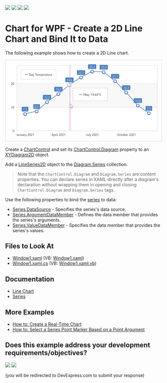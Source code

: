 <!-- default badges list -->
![](https://img.shields.io/endpoint?url=https://codecentral.devexpress.com/api/v1/VersionRange/128569048/24.2.1%2B)
[![](https://img.shields.io/badge/Open_in_DevExpress_Support_Center-FF7200?style=flat-square&logo=DevExpress&logoColor=white)](https://supportcenter.devexpress.com/ticket/details/E1647)
[![](https://img.shields.io/badge/📖_How_to_use_DevExpress_Examples-e9f6fc?style=flat-square)](https://docs.devexpress.com/GeneralInformation/403183)
[![](https://img.shields.io/badge/💬_Leave_Feedback-feecdd?style=flat-square)](#does-this-example-address-your-development-requirementsobjectives)
<!-- default badges end -->

# Chart for WPF - Create a 2D Line Chart and Bind It to Data
 
The following example shows how to create a 2D Line chart.

![Resulting chart](Images/resulting-chart.png)

Create a [ChartControl](https://docs.devexpress.com/WPF/DevExpress.Xpf.Charts.ChartControl) and set its [ChartControl.Diagram](https://docs.devexpress.com/WPF/DevExpress.Xpf.Charts.ChartControl.Diagram) property to an [XYDiagram2D](https://docs.devexpress.com/WPF/DevExpress.Xpf.Charts.XYDiagram2D) object. 

Add a [LineSeries2D](https://docs.devexpress.com/WPF/DevExpress.Xpf.Charts.LineSeries2D?p=netframework) object to the [Diagram.Series](https://docs.devexpress.com/WPF/DevExpress.Xpf.Charts.Diagram.Series) collection.

> Note that the `ChartControl.Diagram` and `Diagram.Series` are content properties. You can declare series in XAML directly after a diagram's declaration without wrapping them in opening and closing `ChartControl.Diagram` and `Diagram.Series` tags.

Use the following properties to bind the [series](https://docs.devexpress.com/WPF/6339/controls-and-libraries/charts-suite/chart-control/series/series) to data:

* [Series.DataSource](https://docs.devexpress.com/WPF/DevExpress.Xpf.Charts.Series.DataSource) - Specifies the series's data source.
* [Series.ArgumentDataMember](https://docs.devexpress.com/WPF/DevExpress.Xpf.Charts.Series.ArgumentDataMember) - Defines the data member that provides the series's arguments.
* [Series.ValueDataMember](https://docs.devexpress.com/WPF/DevExpress.Xpf.Charts.Series.ValueDataMember) - Specifies the data member that provides the series's values.

## Files to Look At

* [Window1.xaml](./CS/Window1.xaml) (VB: [Window1.xaml](./VB/Window1.xaml))
* [Window1.xaml.cs](./CS/Window1.xaml.cs) (VB: [Window1.xaml.vb](./VB/Window1.xaml.vb))

## Documentation

* [Line Chart](https://docs.devexpress.com/WPF/5869/controls-and-libraries/charts-suite/chart-control/series/2d-series-types/point-line-and-bubble-series/line)
* [Series](https://docs.devexpress.com/WPF/6339/controls-and-libraries/charts-suite/chart-control/series/series)

## More Examples

* [How to: Create a Real-Time Chart](https://github.com/DevExpress-Examples/dxcharts-how-to-create-a-real-time-chart)
* [How to: Select a Series Point Marker Based on a Point Argument](https://github.com/DevExpress-Examples/select-a-series-point-marker-based-on-a-point-argument)
<!-- feedback -->
## Does this example address your development requirements/objectives?

[<img src="https://www.devexpress.com/support/examples/i/yes-button.svg"/>](https://www.devexpress.com/support/examples/survey.xml?utm_source=github&utm_campaign=wpf-charts-create-2d-line-chart&~~~was_helpful=yes) [<img src="https://www.devexpress.com/support/examples/i/no-button.svg"/>](https://www.devexpress.com/support/examples/survey.xml?utm_source=github&utm_campaign=wpf-charts-create-2d-line-chart&~~~was_helpful=no)

(you will be redirected to DevExpress.com to submit your response)
<!-- feedback end -->
